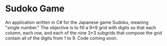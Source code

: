 # Sudoko Game
An application written in C# for the Japanese game Sudoku, meaning "single number." The objective is to fill a 9×9 grid with digits so that each column, each row, and each of the nine 3×3 subgrids that compose the grid contain all of the digits from 1 to 9.
Code coming soon.
